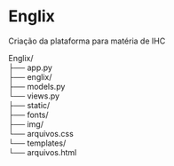 # Englix
Criação da plataforma para matéria de IHC

Englix/<br/>
  ├── app.py<br/>
  ├── englix/<br/>
       ├── models.py<br/>
       └── views.py<br/>
  ├── static/<br/>
       ├── fonts/<br/>
       ├── img/<br/>
       └── arquivos.css<br/>
  └── templates/<br/>
      └── arquivos.html<br/>
